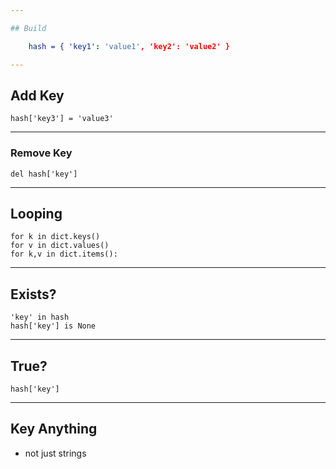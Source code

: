 ```yaml
---

## Build

    hash = { 'key1': 'value1', 'key2': 'value2' }

---
```


## Add Key

    hash['key3'] = 'value3'

---

### Remove Key

    del hash['key']

---

## Looping

    for k in dict.keys()
    for v in dict.values()
    for k,v in dict.items():

---

## Exists?

    'key' in hash
    hash['key'] is None

---

## True?

    hash['key']

---

## Key Anything

- not just strings

<!--

-->
